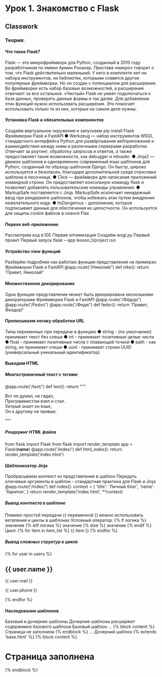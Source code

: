 # Урок 1. Знакомство с Flask

## Classwork

### Теория:

#### Что такое Flask?

Flask — это микрофреймворк для Python, созданный
в 2010 году разработчиком по имени Армин
Ронахер. Пристава «микро» говорит о том, что Flask
действительно маленький. У него в комплекте нет
ни набора инструментов, ни библиотек, которыми
славятся другие популярные фреймворки. Но он
создан с потенциалом для расширения. Во
фреймворке есть набор базовых возможностей, а
расширения отвечают за все остальное. «Чистый»
Flask не умеет подключаться к базе данных,
проверять данные формы и так далее. Для
добавления этих функций нужно использовать
расширения. Это помогает использовать только те из
них, которые на самом деле нужны.

#### Установка Flask и обязательных компонентов

Создаём виртуальное окружение и запускаем pip install Flask
Фреймворки Flask и FastAPI
● Werkzeug — набор инструментов WSGI, стандартного интерфейса Python для развёртывания вебприложений и взаимодействия
между ними и различными серверами разработки. Отвечает за роутинг,
обработку запросов и ответов, а также предоставляет такие возможности, как debugger и reloader.
● Jinja2 — движок шаблонов и одновременно современный язык шаблонов для Python, созданный по образцу
шаблонов Django. Он быстр, широко используется и безопасен, благодаря дополнительной среде отрисовки
шаблона в песочнице.
● Click — фреймворк для написания приложений командной строки. Он предоставляет консольную команду
flask и позволяет добавлять пользовательские команды управления.
● MarkupSafe поставляется с Jinja. MarkupSafe исключает ненадежный ввод при рендеринге шаблонов, чтобы
избежать атак путем внедрения нежелательного кода.
● itsDangerous - дополнение, которое подписывает данные для обеспечения их целостности. Он используется
для защиты cookie файлов в сеансе Flas

#### Первое веб-приложение

Рассмотрим код в IDE
Первая оптимизация
Создаём wsgi.py
Первый проект
Первый запуск
flask --app
lesson_1/project run

#### Устройство view функций

Разберём подробнее как работаю функции представления на
примерах:
Фреймворки Flask и FastAPI
@app.route('/Николай/')
def nike():
return 'Привет, Николай!'

#### Множественное декорирование

Одна функция-представление может быть декорирована
несколькими декораторами
Фреймворки Flask и FastAPI
@app.route('/Фёдор/')
@app.route('/Fedor/')
@app.route('/Федя/')
def fedor():
return 'Привет, Феодор!'

#### Прописываем логику обработки URL

Типы переменных при передаче в функцию
● string - (по умолчанию) принимает текст без слеша
● int - принимает позитивные целые числа
● float - принимает позитивные числа с плавающей точкой
● path - как string, но принимает слеши
● uuid - принимает строки UUID (универсальный уникальный идентификатор)

#### Выводим HTML

##### Многостраничный текст с тегами

@app.route('/text/')
def text():
return """<p>Вот не думал, не гадал,<br>Программистом взял и
стал.<br>Хитрый знает он язык,<br>Он к другому не привык.</p>"""

##### Рендеринг HTML файла

from flask import Flask
from flask import render_template
app = Flask(__name__)
@app.route('/index/')
def html_index():
return render_template('index.html')

#### Шаблонизатор Jinja

Пробрасываем контекст из представления в шаблон
Передать ключевые аргументы в шаблон - стандартная практика для Flask и Jinja
@app.route('/index/')
def index():
context = {
'title': 'Личный блог',
'name': 'Харитон',
}
return render_template('index.html', **context)

##### Вывод контекста в шаблоне

Помимо простой передачи {{ переменной }} можно использовать ветвления и циклы в шаблонах
Условный оператор:
{% if логика %}
значение
{% elif логика %}
значение
{% else %}
значение
{% endif %}
Цикл:
{% for item in item_list %}
{{ item }}
{% endfor %}

##### Вывод сложных структур в цикле

{% for user in users %}
<h2>{{ user.name }}</h2>
 <p>{{ user.mail }}</p>
 <p>{{ user.phone }}</p>
 {% endfor %}

#### Наследование шаблонов

Базовый и дочерние шаблоны
Дочерние шаблоны расширяют содержимое базового шаблона
Базовый шаблон
...
{% block content %}
Страница не заполнена
{% endblock %}
...
Дочерний шаблон
{% extends 'base.html' %}
{% block content %}
 <h1 class="display-2">Страница заполнена</h1>
{% endblock %}
